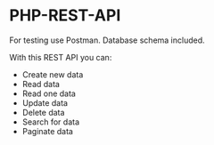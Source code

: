 # PHP-REST-API

<p>For testing use Postman. Database schema
included.</p>
<p>With this REST API you can: </p>
<ul>
  <li>Create new data</li>
  <li>Read data</li>
  <li>Read one data</li>
  <li>Update data</li>
  <li>Delete data</li>
  <li>Search for data</li>
  <li>Paginate data</li>
</ul>

